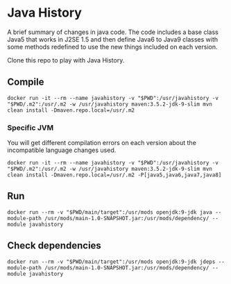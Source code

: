 # Java History

A brief summary of changes in java code.
The code includes a base class Java5 that works in J2SE 1.5 and then define Java6 to Java9 classes with some methods redefined to use the new things included on each version.

Clone this repo to play with Java History.

## Compile

```
docker run -it --rm --name javahistory -v "$PWD":/usr/javahistory -v "$PWD/.m2":/usr/.m2 -w /usr/javahistory maven:3.5.2-jdk-9-slim mvn clean install -Dmaven.repo.local=/usr/.m2
```
### Specific JVM

You will get different compilation errors on each version about the incompatible language changes used.

```
docker run -it --rm --name javahistory -v "$PWD":/usr/javahistory -v "$PWD/.m2":/usr/.m2 -w /usr/javahistory maven:3.5.2-jdk-9-slim mvn clean install -Dmaven.repo.local=/usr/.m2 -P[java5,java6,java7,java8]
```

## Run

```
docker run --rm -v "$PWD/main/target":/usr/mods openjdk:9-jdk java --module-path /usr/mods/main-1.0-SNAPSHOT.jar:/usr/mods/dependency/ --module javahistory
```

## Check dependencies

```
docker run --rm -v "$PWD/main/target":/usr/mods openjdk:9-jdk jdeps --module-path /usr/mods/main-1.0-SNAPSHOT.jar:/usr/mods/dependency/ --module javahistory
```
